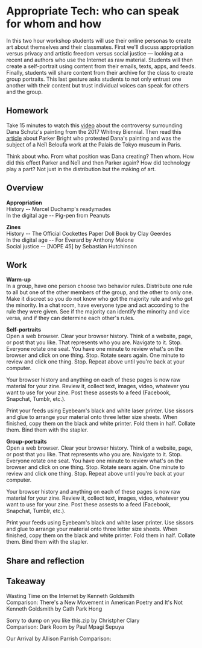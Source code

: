 # Appropriate Tech: who can speak for whom and how

In this two hour workshop students will use their online personas to create art about themselves and their classmates. First we'll discuss appropriation versus privacy and artistic freedom versus social justice — looking at a recent and authors who use the Internet as raw material. Students will then create a self-portrait using content from their emails, texts, apps, and feeds. Finally, students will share content from their archive for the class to create group portraits. This last gesture asks students to not only entrust one another with their content but trust individual voices can speak for others and the group.  

## Homework
Take 15 minutes to watch this [video](https://video.vice.com/en_us/embed/58dabbab91d237b4148aa34f) about the controversy surrounding Dana Schutz's painting from the 2017 Whitney Biennial. Then read this [article](https://news.artnet.com/art-world/parker-bright-paris-protest-1227947) about Parker Bright who protested Dana's painting and was the subject of a Neïl Beloufa work at the Palais de Tokyo museum in Paris.<br>

Think about who. From what position was Dana creating? Then whom. How did this effect Parker and Neïl and then Parker again? How did technology play a part? Not just in the distribution but the making of art.

## Overview

<b>Appropriation</b> <br>
History -- Marcel Duchamp's readymades <br>
In the digital age -- Pig-pen from Peanuts <br>

<b>Zines</b><br>
History -- The Official Cockettes Paper Doll Book by Clay Geerdes <br>
In the digital age -- For Everard by Anthony Malone <br>
Social justice -- [NOPE 45] by Sebastian Hutchinson

## Work

<b>Warm-up</b><br>
In a group, have one person choose two behavior rules. Distribute one rule to all but one of the other members of the group, and the other to only one. Make it discreet so you do not know who got the majority rule and who got the minority. In a chat room, have everyone type and act according to the rule they were given. See if the majority can identify the minority and vice versa, and if they can determine each other's rules.


<b>Self-portraits</b><br>
Open a web browser. Clear your browser history. Think of a website, page, or post that you like. That represents who you are. Navigate to it. Stop. Everyone rotate one seat. You have one minute to review what's on the browser and click on one thing. Stop. Rotate sears again. One minute to review and click one thing. Stop. Repeat above until you're back at your computer.

Your browser history and anything on each of these pages is now raw material for your zine. Review it, collect text, images, video, whatever you want to use for your zine. Post these assests to a feed (Facebook, Snapchat, Tumblr, etc.). 

Print your feeds using Eyebeam's black and white laser printer. Use sissors and glue to arrange your material onto three letter size sheets. When finished, copy them on the black and white printer. Fold them in half. Collate them. Bind them with the stapler.

<b>Group-portraits</b><br>
Open a web browser. Clear your browser history. Think of a website, page, or post that you like. That represents who you are. Navigate to it. Stop. Everyone rotate one seat. You have one minute to review what's on the browser and click on one thing. Stop. Rotate sears again. One minute to review and click one thing. Stop. Repeat above until you're back at your computer.

Your browser history and anything on each of these pages is now raw material for your zine. Review it, collect text, images, video, whatever you want to use for your zine. Post these assests to a feed (Facebook, Snapchat, Tumblr, etc.). 

Print your feeds using Eyebeam's black and white laser printer. Use sissors and glue to arrange your material onto three letter size sheets. When finished, copy them on the black and white printer. Fold them in half. Collate them. Bind them with the stapler.



## Share and reflection


## Takeaway
Wasting Time on the Internet by Kenneth Goldsmith <br>
Comparison: There's a New Movement in American Poetry and It's Not Kenneth Goldsmith by Cath Park Hong

Sorry to dump on you like this.zip by Christpher Clary <br>
Comparison: Dark Room by Paul Mpagi Sepuya

Our Arrival by Allison Parrish
Comparison: 


